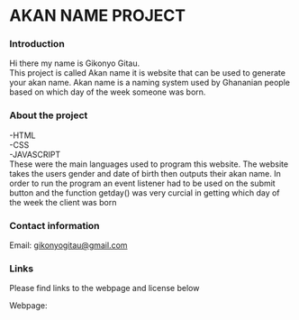 <h1>AKAN NAME PROJECT</h1>

<h3> Introduction</h3>
Hi there my name is Gikonyo Gitau.<br/>
This project is called Akan name it is website that can be used to generate your akan name. Akan name is a naming system 
used by Ghananian people based on which day of the week someone was born.

<h3>About the project</h3>
-HTML <br/>
-CSS<br/>
-JAVASCRIPT<br/>
These were the main languages used to program this website.
The website takes the users gender and date of birth then outputs their akan name.
In order to run the program an event listener had to be used on the submit button 
and the function getday() was very curcial in getting which day of the week the client was born

<h3>Contact information</h3>

Email: gikonyogitau@gmail.com

<h3>Links</h3>
Please find links to the webpage and license below

Webpage: 


